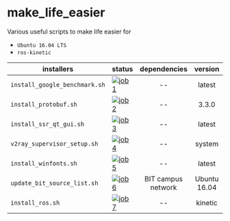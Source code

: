 # make_life_easier
Various useful scripts to make life easier for

* `Ubuntu 16.04 LTS`
* `ros-kinetic`


| installers | status  | dependencies | version |
| ------ | ------ | :------: | :-------: |
| `install_google_benchmark.sh` | [![job1][1]][0] | -- | latest |
| `install_protobuf.sh`    | [![job2][2]][0]  |  -- | 3.3.0 |
| `install_ssr_qt_gui.sh`    | [![job3][3]][0]  | -- | latest |
| `v2ray_supervisor_setup.sh`    | [![job4][4]][0]  | -- | system |
| `install_winfonts.sh`    | [![job5][5]][0]  | -- | latest |
| `update_bit_source_list.sh`    | [![job6][6]][0]  | BIT campus network | Ubuntu 16.04 |
| `install_ros.sh`    | [![job7][7]][0]  | -- | kinetic |


[0]: https://travis-ci.com/yuzhangbit/make_life_easier
[1]: https://travis-matrix-badges.yuzhangbit.com/repos/yuzhangbit/make_life_easier/branches/master?use_travis_com=true/1
[2]: https://travis-matrix-badges.yuzhangbit.com/repos/yuzhangbit/make_life_easier/branches/master?use_travis_com=true/2
[3]: https://travis-matrix-badges.yuzhangbit.com/repos/yuzhangbit/make_life_easier/branches/master?use_travis_com=true/3
[4]: https://travis-matrix-badges.yuzhangbit.com/repos/yuzhangbit/make_life_easier/branches/master?use_travis_com=true/4
[5]: https://travis-matrix-badges.yuzhangbit.com/repos/yuzhangbit/make_life_easier/branches/master?use_travis_com=true/5
[6]: https://travis-matrix-badges.yuzhangbit.com/repos/yuzhangbit/make_life_easier/branches/master?use_travis_com=true/6
[7]: https://travis-matrix-badges.yuzhangbit.com/repos/yuzhangbit/make_life_easier/branches/master?use_travis_com=true/7
